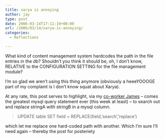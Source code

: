 ```yaml
---
title: xarya is annoying
author: jay
type: post
date: 2006-03-14T17:11:19+00:00
url: /2006/03/14/xarya-is-annoying/
categories:
  - Reflections

---
```

What kind of content management system hardcodes the path in the file entries in the db? Shouldn’t you think it should be, oh, I don’t know, RELATIVE to the CONFIGURATION SETTING for the file management module?

I’m so glad we aren’t using this thing anymore (obviously a heeeYOOOGE part of my complaint is I don’t know squat about Xarya).

At any rate, this post serves to highlight, via my [co-worker James][1] &#8211; comes the greatest mysql query statement ever (this week at least) &#8211; to search out and replace stringA with stringB in a mysql column.

> UPDATE table SET field = REPLACE(field,’search’,’replace’)

which let me replace one hard-coded path with another. Which I’m sure I’ll need again &#8211; thereby the post for posteriety

 [1]: http://www.robinsonhouse.com/